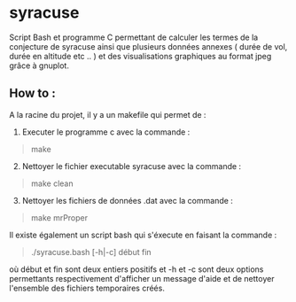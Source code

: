 # syracuse
Script Bash et programme C permettant de calculer les termes de la conjecture de syracuse ainsi que plusieurs données annexes ( durée de vol, durée en altitude etc .. ) et des visualisations graphiques au format jpeg grâce à gnuplot.

## How to : 

 A la racine du projet, il y a un makefile qui permet de :
1. Executer le programme c avec la commande :
>  make 
2. Nettoyer le fichier executable syracuse avec la commande :
> make clean
3. Nettoyer les fichiers de données .dat avec la commande :
> make mrProper

Il existe également un script bash qui s'éxecute en faisant la commande : 

> ./syracuse.bash [-h|-c] début fin 

où début et fin sont deux entiers positifs et -h et -c sont deux options permettants respectivement d'afficher un message d'aide et de nettoyer l'ensemble des fichiers temporaires créés.

